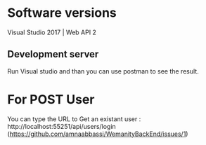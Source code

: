 # Software versions
  Visual Studio 2017 | Web API 2
  
## Development server
  Run Visual studio and than you can use postman to see the result.
  # For POST User
  You can type the URL  to Get an existant user :
  http://localhost:55251/api/users/login 
(https://github.com/amnaabbassi/WemanityBackEnd/issues/1)


